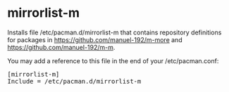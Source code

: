 # mirrorlist-m

Installs file /etc/pacman.d/mirrorlist-m that contains
repository definitions for packages in
https://github.com/manuel-192/m-more and https://github.com/manuel-192/m-m.

You may add a reference to this file in the end of your /etc/pacman.conf:
<pre>
[mirrorlist-m]
Include = /etc/pacman.d/mirrorlist-m
</pre>
